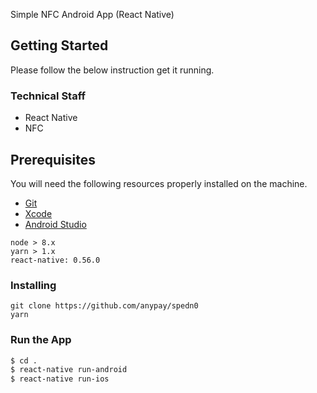 Simple NFC Android App (React Native)

## Getting Started

Please follow the below instruction get it running.

### Technical Staff
* React Native
* NFC

## Prerequisites

You will need the following resources properly installed on the machine.

* [Git](https://git-scm.com)
* [Xcode](https://developer.apple.com/xcode/)
* [Android Studio](https://developer.android.com/studio/)

```
node > 8.x
yarn > 1.x
react-native: 0.56.0
```
### Installing

```
git clone https://github.com/anypay/spedn0
yarn
``` 

### Run the App

```bash
$ cd .
$ react-native run-android
$ react-native run-ios
```

